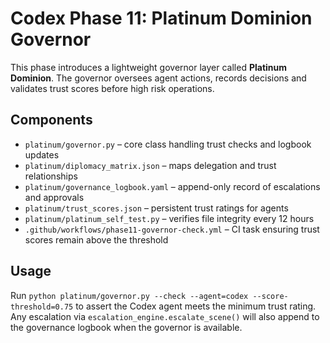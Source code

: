 # Codex Phase 11: Platinum Dominion Governor

This phase introduces a lightweight governor layer called **Platinum Dominion**. The governor oversees agent actions, records decisions and validates trust scores before high risk operations.

## Components
- `platinum/governor.py` – core class handling trust checks and logbook updates
- `platinum/diplomacy_matrix.json` – maps delegation and trust relationships
- `platinum/governance_logbook.yaml` – append-only record of escalations and approvals
- `platinum/trust_scores.json` – persistent trust ratings for agents
- `platinum/platinum_self_test.py` – verifies file integrity every 12 hours
- `.github/workflows/phase11-governor-check.yml` – CI task ensuring trust scores remain above the threshold

## Usage
Run `python platinum/governor.py --check --agent=codex --score-threshold=0.75` to assert the Codex agent meets the minimum trust rating. Any escalation via `escalation_engine.escalate_scene()` will also append to the governance logbook when the governor is available.
